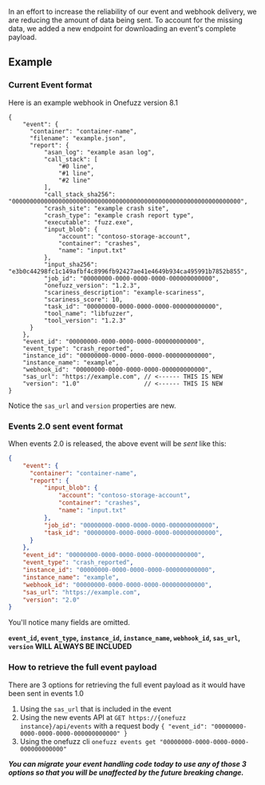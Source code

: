 In an effort to increase the reliability of our event and webhook delivery, we are reducing the amount of data being sent. To account for the missing data, we added a new endpoint for downloading an event's complete payload.

## Example

### Current Event format

Here is an example webhook in Onefuzz version 8.1

```jsonc
{
    "event": {
      "container": "container-name",
      "filename": "example.json",
      "report": {
          "asan_log": "example asan log",
          "call_stack": [
              "#0 line",
              "#1 line",
              "#2 line"
          ],
          "call_stack_sha256": "0000000000000000000000000000000000000000000000000000000000000000",
          "crash_site": "example crash site",
          "crash_type": "example crash report type",
          "executable": "fuzz.exe",
          "input_blob": {
              "account": "contoso-storage-account",
              "container": "crashes",
              "name": "input.txt"
          },
          "input_sha256": "e3b0c44298fc1c149afbf4c8996fb92427ae41e4649b934ca495991b7852b855",
          "job_id": "00000000-0000-0000-0000-000000000000",
          "onefuzz_version": "1.2.3",
          "scariness_description": "example-scariness",
          "scariness_score": 10,
          "task_id": "00000000-0000-0000-0000-000000000000",
          "tool_name": "libfuzzer",
          "tool_version": "1.2.3"
      }
    },
    "event_id": "00000000-0000-0000-0000-000000000000",
    "event_type": "crash_reported",
    "instance_id": "00000000-0000-0000-0000-000000000000",
    "instance_name": "example",
    "webhook_id": "00000000-0000-0000-0000-000000000000",
    "sas_url": "https://example.com", // <------ THIS IS NEW
    "version": "1.0"                  // <------ THIS IS NEW
}
```

Notice the `sas_url` and `version` properties are new.

### Events 2.0 sent event format

When events 2.0 is released, the above event will be _sent_ like this:

```json
{
    "event": {
      "container": "container-name",
      "report": {
          "input_blob": {
              "account": "contoso-storage-account",
              "container": "crashes",
              "name": "input.txt"
          },
          "job_id": "00000000-0000-0000-0000-000000000000",
          "task_id": "00000000-0000-0000-0000-000000000000",
      }
    },
    "event_id": "00000000-0000-0000-0000-000000000000",
    "event_type": "crash_reported",
    "instance_id": "00000000-0000-0000-0000-000000000000",
    "instance_name": "example",
    "webhook_id": "00000000-0000-0000-0000-000000000000",
    "sas_url": "https://example.com",
    "version": "2.0"
}
```

You'll notice many fields are omitted. 

**`event_id`, `event_type`, `instance_id`, `instance_name`, `webhook_id`, `sas_url`, `version` WILL ALWAYS BE INCLUDED**

### How to retrieve the full event payload

There are 3 options for retrieving the full event payload as it would have been sent in events 1.0

1. Using the `sas_url` that is included in the event
2. Using the new events API at `GET https://{onefuzz instance}/api/events` with a request body `{ "event_id": "00000000-0000-0000-0000-000000000000" }`
3. Using the onefuzz cli `onefuzz events get "00000000-0000-0000-0000-000000000000"`


_**You can migrate your event handling code today to use any of those 3 options so that you will be unaffected by the future breaking change.**_
